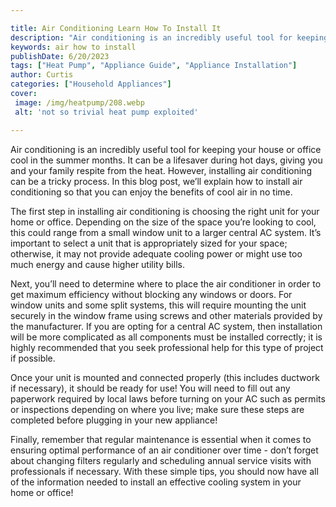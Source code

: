 ```yaml
---

title: Air Conditioning Learn How To Install It
description: "Air conditioning is an incredibly useful tool for keeping your house or office cool in the summer months. It can be a lifesaver du...get more info"
keywords: air how to install
publishDate: 6/20/2023
tags: ["Heat Pump", "Appliance Guide", "Appliance Installation"]
author: Curtis
categories: ["Household Appliances"]
cover: 
 image: /img/heatpump/208.webp
 alt: 'not so trivial heat pump exploited'

---
```


Air conditioning is an incredibly useful tool for keeping your house or office cool in the summer months. It can be a lifesaver during hot days, giving you and your family respite from the heat. However, installing air conditioning can be a tricky process. In this blog post, we’ll explain how to install air conditioning so that you can enjoy the benefits of cool air in no time.

The first step in installing air conditioning is choosing the right unit for your home or office. Depending on the size of the space you’re looking to cool, this could range from a small window unit to a larger central AC system. It’s important to select a unit that is appropriately sized for your space; otherwise, it may not provide adequate cooling power or might use too much energy and cause higher utility bills.

Next, you’ll need to determine where to place the air conditioner in order to get maximum efficiency without blocking any windows or doors. For window units and some split systems, this will require mounting the unit securely in the window frame using screws and other materials provided by the manufacturer. If you are opting for a central AC system, then installation will be more complicated as all components must be installed correctly; it is highly recommended that you seek professional help for this type of project if possible.

Once your unit is mounted and connected properly (this includes ductwork if necessary), it should be ready for use! You will need to fill out any paperwork required by local laws before turning on your AC such as permits or inspections depending on where you live; make sure these steps are completed before plugging in your new appliance! 

Finally, remember that regular maintenance is essential when it comes to ensuring optimal performance of an air conditioner over time - don’t forget about changing filters regularly and scheduling annual service visits with professionals if necessary. With these simple tips, you should now have all of the information needed to install an effective cooling system in your home or office!
